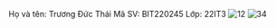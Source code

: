 Họ và tên: Trương Đức Thái 
Mã SV: BIT220245
Lớp: 22IT3
![12](https://github.com/user-attachments/assets/77fbeba0-aef5-4976-be2c-2da599684ebe) ![34](https://github.com/user-attachments/assets/134c0bc9-1e64-488e-ae4f-d8e3d1bff31e)


